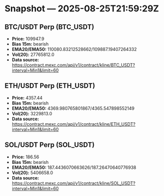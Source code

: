 # Snapshot — 2025-08-25T21:59:29Z

## BTC/USDT Perp (BTC_USDT)
- **Price:** 109947.9
- **Bias 15m:** bearish
- **EMA20/EMA50:** 110080.83212528662/109887.19407264332
- **Vol(20):** 27765812.0
- **Data source:** https://contract.mexc.com/api/v1/contract/kline/BTC_USDT?interval=Min1&limit=60

## ETH/USDT Perp (ETH_USDT)
- **Price:** 4357.44
- **Bias 15m:** bearish
- **EMA20/EMA50:** 4369.980765801867/4365.547898552149
- **Vol(20):** 3229813.0
- **Data source:** https://contract.mexc.com/api/v1/contract/kline/ETH_USDT?interval=Min1&limit=60

## SOL/USDT Perp (SOL_USDT)
- **Price:** 186.56
- **Bias 15m:** bearish
- **EMA20/EMA50:** 187.4436070663626/187.26470640776938
- **Vol(20):** 5406658.0
- **Data source:** https://contract.mexc.com/api/v1/contract/kline/SOL_USDT?interval=Min1&limit=60
